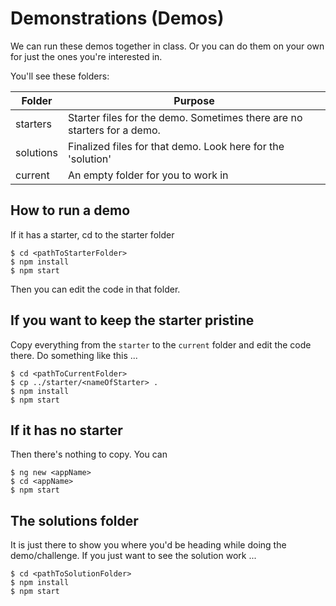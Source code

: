 # Demonstrations (Demos)

We can run these demos together in class. Or you can do them on your own for just the ones you're interested in.

You'll see these folders:

| Folder   | Purpose 
| ---------|--------
| starters | Starter files for the demo. Sometimes there are no starters for a demo.
| solutions| Finalized files for that demo. Look here for the 'solution'
| current  | An empty folder for you to work in

## How to run a demo

If it has a starter, cd to the starter folder

```Shell
$ cd <pathToStarterFolder>
$ npm install
$ npm start
```

Then you can edit the code in that folder.

## If you want to keep the starter pristine

Copy everything from the `starter` to the `current` folder and edit the code there. Do something like this ...

```Shell
$ cd <pathToCurrentFolder> 
$ cp ../starter/<nameOfStarter> .
$ npm install
$ npm start
```

## If it has no starter

Then there's nothing to copy. You can 

```Shell
$ ng new <appName>
$ cd <appName>
$ npm start
```

## The solutions folder

It is just there to show you where you'd be heading while doing the demo/challenge. If you just want to see the solution work ...

```Shell
$ cd <pathToSolutionFolder> 
$ npm install
$ npm start
```
